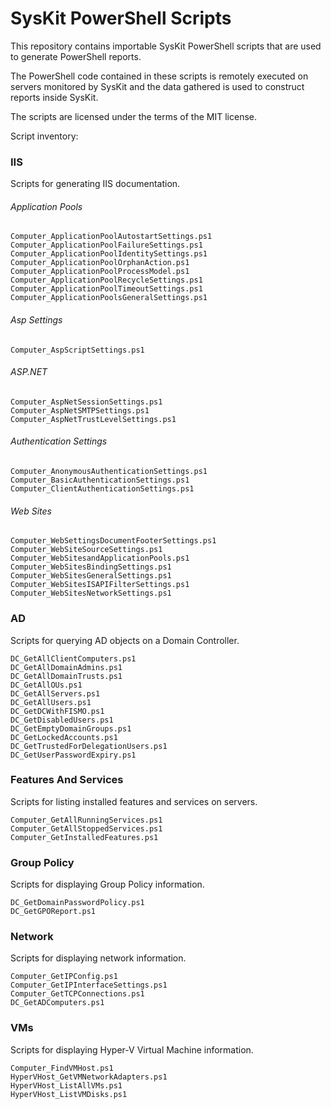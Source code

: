 # SysKit PowerShell Scripts

This repository contains importable SysKit PowerShell scripts that are used to generate PowerShell reports.

The PowerShell code contained in these scripts is remotely executed on servers monitored by SysKit and the data gathered is used to construct reports inside SysKit.

The scripts are licensed under the terms of the MIT license.

Script inventory:

### IIS

Scripts for generating IIS documentation.

###### Application Pools
```
Computer_ApplicationPoolAutostartSettings.ps1
Computer_ApplicationPoolFailureSettings.ps1
Computer_ApplicationPoolIdentitySettings.ps1
Computer_ApplicationPoolOrphanAction.ps1
Computer_ApplicationPoolProcessModel.ps1
Computer_ApplicationPoolRecycleSettings.ps1
Computer_ApplicationPoolTimeoutSettings.ps1
Computer_ApplicationPoolsGeneralSettings.ps1
```

###### Asp Settings
```
Computer_AspScriptSettings.ps1
```

###### ASP.NET
```
Computer_AspNetSessionSettings.ps1
Computer_AspNetSMTPSettings.ps1
Computer_AspNetTrustLevelSettings.ps1
```

###### Authentication Settings
```
Computer_AnonymousAuthenticationSettings.ps1
Computer_BasicAuthenticationSettings.ps1
Computer_ClientAuthenticationSettings.ps1
```

###### Web Sites
```
Computer_WebSettingsDocumentFooterSettings.ps1
Computer_WebSiteSourceSettings.ps1
Computer_WebSitesandApplicationPools.ps1
Computer_WebSitesBindingSettings.ps1
Computer_WebSitesGeneralSettings.ps1
Computer_WebSitesISAPIFilterSettings.ps1
Computer_WebSitesNetworkSettings.ps1
```

### AD

Scripts for querying AD objects on a Domain Controller.

```
DC_GetAllClientComputers.ps1
DC_GetAllDomainAdmins.ps1
DC_GetAllDomainTrusts.ps1
DC_GetAllOUs.ps1
DC_GetAllServers.ps1
DC_GetAllUsers.ps1
DC_GetDCWithFISMO.ps1
DC_GetDisabledUsers.ps1
DC_GetEmptyDomainGroups.ps1
DC_GetLockedAccounts.ps1
DC_GetTrustedForDelegationUsers.ps1
DC_GetUserPasswordExpiry.ps1
```

### Features And Services

Scripts for listing installed features and services on servers.

```
Computer_GetAllRunningServices.ps1
Computer_GetAllStoppedServices.ps1
Computer_GetInstalledFeatures.ps1
```

### Group Policy

Scripts for displaying Group Policy information.

```
DC_GetDomainPasswordPolicy.ps1
DC_GetGPOReport.ps1
```

### Network

Scripts for displaying network information.

```
Computer_GetIPConfig.ps1
Computer_GetIPInterfaceSettings.ps1
Computer_GetTCPConnections.ps1
DC_GetADComputers.ps1
```

### VMs

Scripts for displaying Hyper-V Virtual Machine information.

```
Computer_FindVMHost.ps1
HyperVHost_GetVMNetworkAdapters.ps1
HyperVHost_ListAllVMs.ps1
HyperVHost_ListVMDisks.ps1
```
